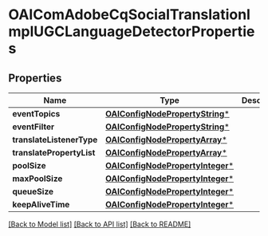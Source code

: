 # OAIComAdobeCqSocialTranslationImplUGCLanguageDetectorProperties

## Properties
Name | Type | Description | Notes
------------ | ------------- | ------------- | -------------
**eventTopics** | [**OAIConfigNodePropertyString***](OAIConfigNodePropertyString.md) |  | [optional] 
**eventFilter** | [**OAIConfigNodePropertyString***](OAIConfigNodePropertyString.md) |  | [optional] 
**translateListenerType** | [**OAIConfigNodePropertyArray***](OAIConfigNodePropertyArray.md) |  | [optional] 
**translatePropertyList** | [**OAIConfigNodePropertyArray***](OAIConfigNodePropertyArray.md) |  | [optional] 
**poolSize** | [**OAIConfigNodePropertyInteger***](OAIConfigNodePropertyInteger.md) |  | [optional] 
**maxPoolSize** | [**OAIConfigNodePropertyInteger***](OAIConfigNodePropertyInteger.md) |  | [optional] 
**queueSize** | [**OAIConfigNodePropertyInteger***](OAIConfigNodePropertyInteger.md) |  | [optional] 
**keepAliveTime** | [**OAIConfigNodePropertyInteger***](OAIConfigNodePropertyInteger.md) |  | [optional] 

[[Back to Model list]](../README.md#documentation-for-models) [[Back to API list]](../README.md#documentation-for-api-endpoints) [[Back to README]](../README.md)


